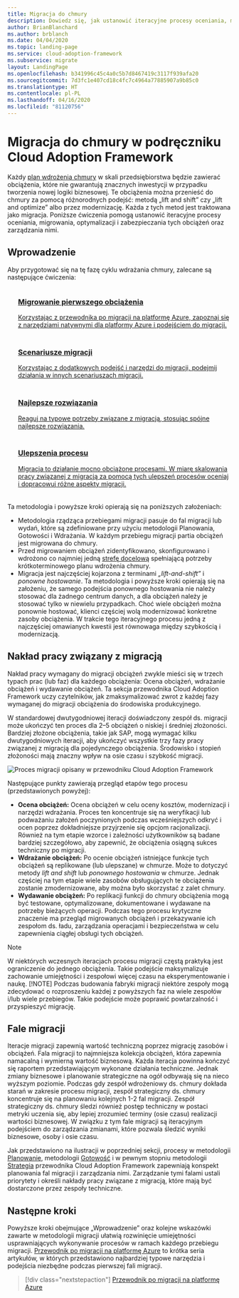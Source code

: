 ```yaml
---
title: Migracja do chmury
description: Dowiedz się, jak ustanowić iteracyjne procesy oceniania, migrowania, optymalizacji i zabezpieczania obciążeń, które chcesz migrować do chmury, oraz zarządzania nimi.
author: BrianBlanchard
ms.author: brblanch
ms.date: 04/04/2020
ms.topic: landing-page
ms.service: cloud-adoption-framework
ms.subservice: migrate
layout: LandingPage
ms.openlocfilehash: b341996c45c4a0c5b7d8467419c3117f939afa20
ms.sourcegitcommit: 7d3fc1e407cd18c4fc7c4964a77885907a9b85c0
ms.translationtype: HT
ms.contentlocale: pl-PL
ms.lasthandoff: 04/16/2020
ms.locfileid: "81120756"
---
```

# <a name="cloud-migration-in-the-cloud-adoption-framework"></a>Migracja do chmury w podręczniku Cloud Adoption Framework

Każdy [plan wdrożenia chmury](../plan/index.md) w skali przedsiębiorstwa będzie zawierać obciążenia, które nie gwarantują znacznych inwestycji w przypadku tworzenia nowej logiki biznesowej. Te obciążenia można przenieść do chmury za pomocą różnorodnych podejść: metodą „lift and shift” czy „lift and optimize” albo przez modernizację. Każda z tych metod jest traktowana jako migracja. Poniższe ćwiczenia pomogą ustanowić iteracyjne procesy oceniania, migrowania, optymalizacji i zabezpieczania tych obciążeń oraz zarządzania nimi.

## <a name="getting-started"></a>Wprowadzenie

Aby przygotować się na tę fazę cyklu wdrażania chmury, zalecane są następujące ćwiczenia:

<!-- markdownlint-disable MD033 -->
<ul class="panelContent cardsF">
    <li style="display: flex; flex-direction: column;">
        <a href="./azure-migration-guide/index.md">
            <div class="cardSize">
                <div class="cardPadding" style="padding-bottom:10px;">
                    <div class="card" style="padding-bottom:10px;">
                        <div class="cardImageOuter">
                            <div class="cardImage">
                                <img alt="" src="../_images/icons/1.png" data-linktype="external">
                            </div>
                        </div>
                        <div class="cardText" style="padding-left:0px;">
                            <h3>Migrowanie pierwszego obciążenia</h3>
Korzystając z przewodnika po migracji na platformę Azure, zapoznaj się z narzędziami natywnymi dla platformy Azure i podejściem do migracji.
                        </div>
                    </div>
                </div>
            </div>
        </a>
    </li>
    <li style="display: flex; flex-direction: column;">
        <a href="./azure-best-practices/index.md">
            <div class="cardSize">
                <div class="cardPadding" style="padding-bottom:10px;">
                    <div class="card" style="padding-bottom:10px;">
                        <div class="cardImageOuter">
                            <div class="cardImage">
                                <img alt="" src="../_images/icons/2.png" data-linktype="external">
                            </div>
                        </div>
                        <div class="cardText" style="padding-left:0px;">
                            <h3>Scenariusze migracji</h3>
Korzystając z dodatkowych podejść i narzędzi do migracji, podejmij działania w innych scenariuszach migracji.
                        </div>
                    </div>
                </div>
            </div>
        </a>
    </li>
    <li style="display: flex; flex-direction: column;">
        <a href="./azure-best-practices/index.md">
            <div class="cardSize">
                <div class="cardPadding" style="padding-bottom:10px;">
                    <div class="card" style="padding-bottom:10px;">
                        <div class="cardImageOuter">
                            <div class="cardImage">
                                <img alt="" src="../_images/icons/3.png" data-linktype="external">
                            </div>
                        </div>
                        <div class="cardText" style="padding-left:0px;">
                            <h3>Najlepsze rozwiązania</h3>
Reaguj na typowe potrzeby związane z migracją, stosując spójne najlepsze rozwiązania.
                        </div>
                    </div>
                </div>
            </div>
        </a>
    </li>
    <li style="display: flex; flex-direction: column;">
        <a href="./migration-considerations/index.md">
            <div class="cardSize">
                <div class="cardPadding" style="padding-bottom:10px;">
                    <div class="card" style="padding-bottom:10px;">
                        <div class="cardImageOuter">
                            <div class="cardImage">
                                <img alt="" src="../_images/icons/4.png" data-linktype="external">
                            </div>
                        </div>
                        <div class="cardText" style="padding-left:0px;">
                            <h3>Ulepszenia procesu</h3>
Migracja to działanie mocno obciążone procesami. W miarę skalowania pracy związanej z migracją za pomocą tych ulepszeń procesów oceniaj i dopracowuj różne aspekty migracji.
                        </div>
                    </div>
                </div>
            </div>
        </a>
    </li>
</ul>
<!-- markdownlint-enable MD033 -->

Ta metodologia i powyższe kroki opierają się na poniższych założeniach:

- Metodologia rządząca przebiegami migracji pasuje do fal migracji lub wydań, które są zdefiniowane przy użyciu metodologii Planowania, Gotowości i Wdrażania. W każdym przebiegu migracji partia obciążeń jest migrowana do chmury.
- Przed migrowaniem obciążeń zidentyfikowano, skonfigurowano i wdrożono co najmniej jedną [strefę docelową](../ready/index.md) spełniającą potrzeby krótkoterminowego planu wdrożenia chmury.
- Migracja jest najczęściej kojarzona z terminami _„lift-and-shift”_ i _ponowne hostowanie_. Ta metodologia i powyższe kroki opierają się na założeniu, że samego podejścia ponownego hostowania nie należy stosować dla żadnego centrum danych, a dla obciążeń należy je stosować tylko w niewielu przypadkach. Choć wiele obciążeń można ponownie hostować, klienci częściej wolą modernizować konkretne zasoby obciążenia. W trakcie tego iteracyjnego procesu jedną z najczęściej omawianych kwestii jest równowaga między szybkością i modernizacją.

## <a name="migration-effort"></a>Nakład pracy związany z migracją

Nakład pracy wymagany do migracji obciążeń zwykle mieści się w trzech typach prac (lub faz) dla każdego obciążenia: Ocena obciążeń, wdrażanie obciążeń i wydawanie obciążeń. Ta sekcja przewodnika Cloud Adoption Framework uczy czytelników, jak zmaksymalizować zwrot z każdej fazy wymaganej do migracji obciążenia do środowiska produkcyjnego.

W standardowej dwutygodniowej iteracji doświadczony zespół ds. migracji może ukończyć ten proces dla 2–5 obciążeń o niskiej i średniej złożoności. Bardziej złożone obciążenia, takie jak SAP, mogą wymagać kilku dwutygodniowych iteracji, aby ukończyć wszystkie trzy fazy pracy związanej z migracją dla pojedynczego obciążenia. Środowisko i stopień złożoności mają znaczny wpływ na osie czasu i szybkość migracji.

![Proces migracji opisany w przewodniku Cloud Adoption Framework](../_images/migrate/methodology.png)

Następujące punkty zawierają przegląd etapów tego procesu (przedstawionych powyżej):

- **Ocena obciążeń:** Ocena obciążeń w celu oceny kosztów, modernizacji i narzędzi wdrażania. Proces ten koncentruje się na weryfikacji lub podważaniu założeń poczynionych podczas wcześniejszych odkryć i ocen poprzez dokładniejsze przyjrzenie się opcjom racjonalizacji. Również na tym etapie wzorce i zależności użytkowników są badane bardziej szczegółowo, aby zapewnić, że obciążenia osiągną sukces techniczny po migracji.
- **Wdrażanie obciążeń:** Po ocenie obciążeń istniejące funkcje tych obciążeń są replikowane (lub ulepszane) w chmurze. Może to dotyczyć metody _lift and shift_ lub _ponownego hostowania_ w chmurze. Jednak częściej na tym etapie wiele zasobów obsługujących te obciążenia zostanie zmodernizowane, aby można było skorzystać z zalet chmury.
- **Wydawanie obciążeń:** Po replikacji funkcji do chmury obciążenia mogą być testowane, optymalizowane, dokumentowane i wydawane na potrzeby bieżących operacji. Podczas tego procesu krytyczne znaczenie ma przegląd migrowanych obciążeń i przekazywanie ich zespołom ds. ładu, zarządzania operacjami i bezpieczeństwa w celu zapewnienia ciągłej obsługi tych obciążeń.

> [!NOTE]
> W niektórych wczesnych iteracjach procesu migracji częstą praktyką jest ograniczenie do jednego obciążenia. Takie podejście maksymalizuje zachowanie umiejętności i zespołowi więcej czasu na eksperymentowanie i naukę.
> [!NOTE]
> Podczas budowania fabryki migracji niektóre zespoły mogą zdecydować o rozproszeniu każdej z powyższych faz na wiele zespołów i/lub wiele przebiegów. Takie podejście może poprawić powtarzalność i przyspieszyć migrację.

## <a name="migration-waves"></a>Fale migracji

Iteracje migracji zapewnią wartość techniczną poprzez migrację zasobów i obciążeń. Fala migracji to najmniejsza kolekcja obciążeń, która zapewnia namacalną i wymierną wartość biznesową. Każda iteracja powinna kończyć się raportem przedstawiającym wykonane działania techniczne. Jednak zmiany biznesowe i planowanie strategiczne na ogół odbywają się na nieco wyższym poziomie. Podczas gdy zespół wdrożeniowy ds. chmury dokłada starań w zakresie procesu migracji, zespół strategiczny ds. chmury koncentruje się na planowaniu kolejnych 1-2 fal migracji. Zespół strategiczny ds. chmury śledzi również postęp techniczny w postaci metryki uczenia się, aby lepiej zrozumieć terminy (osie czasu) realizacji wartości biznesowej. W związku z tym fale migracji są iteracyjnym podejściem do zarządzania zmianami, które pozwala śledzić wyniki biznesowe, osoby i osie czasu.

Jak przedstawiono na ilustracji w poprzedniej sekcji, procesy w metodologii [Planowanie](../plan/index.md), metodologii [Gotowość](../ready/index.md) i w pewnym stopniu metodologii [Strategia](../strategy/index.md) przewodnika Cloud Adoption Framework zapewniają konspekt planowania fal migracji i zarządzania nimi. Zarządzanie tymi falami ustali priorytety i określi nakłady pracy związane z migracją, które mają być dostarczone przez zespoły techniczne.

## <a name="next-steps"></a>Następne kroki

Powyższe kroki obejmujące „Wprowadzenie” oraz kolejne wskazówki zawarte w metodologii migracji ułatwią rozwinięcie umiejętności usprawniających wykonywanie procesów w ramach każdego przebiegu migracji. [Przewodnik po migracji na platformę Azure](./azure-migration-guide/index.md) to krótka seria artykułów, w których przedstawiono najbardziej typowe narzędzia i podejścia niezbędne podczas pierwszej fali migracji.

> [!div class="nextstepaction"]
> [Przewodnik po migracji na platformę Azure](./azure-migration-guide/index.md)
